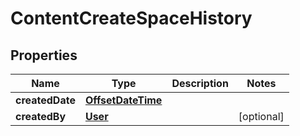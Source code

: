 # ContentCreateSpaceHistory

## Properties
Name | Type | Description | Notes
------------ | ------------- | ------------- | -------------
**createdDate** | [**OffsetDateTime**](OffsetDateTime.md) |  | 
**createdBy** | [**User**](User.md) |  |  [optional]

